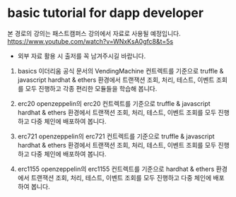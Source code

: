 # basic tutorial for dapp developer

본 경로의 강의는 패스트캠퍼스 강의에서 자료로 사용될 예정입니다.
https://www.youtube.com/watch?v=WNxKsA0gfc8&t=5s

* 외부 자료 활용 시 출저를 꼭 남겨주시길 바랍니다.

1. basics
이더리움 공식 문서의 VendingMachine 컨트렉트를 기준으로
truffle & javascript 
hardhat & ethers 
환경에서 트랜잭션 조회, 처리, 테스트, 이벤트 조회를 모두 진행하고
각종 편리한 모듈들을 학습해 봅니다.

2. erc20
openzeppelin의 erc20 컨트렉트를 기준으로
truffle & javascript 
hardhat & ethers 
환경에서 트랜잭션 조회, 처리, 테스트, 이벤트 조회를 모두 진행하고
다중 체인에 배포하여 봅니다.

3. erc721
openzeppelin의 erc721 컨트렉트를 기준으로
truffle & javascript 
hardhat & ethers 
환경에서 트랜잭션 조회, 처리, 테스트, 이벤트 조회를 모두 진행하고
다중 체인에 배포하여 봅니다.

4. erc1155
openzeppelin의 erc1155 컨트렉트를 기준으로
hardhat & ethers 
환경에서 트랜잭션 조회, 처리, 테스트, 이벤트 조회를 모두 진행하고
다중 체인에 배포하여 봅니다.

